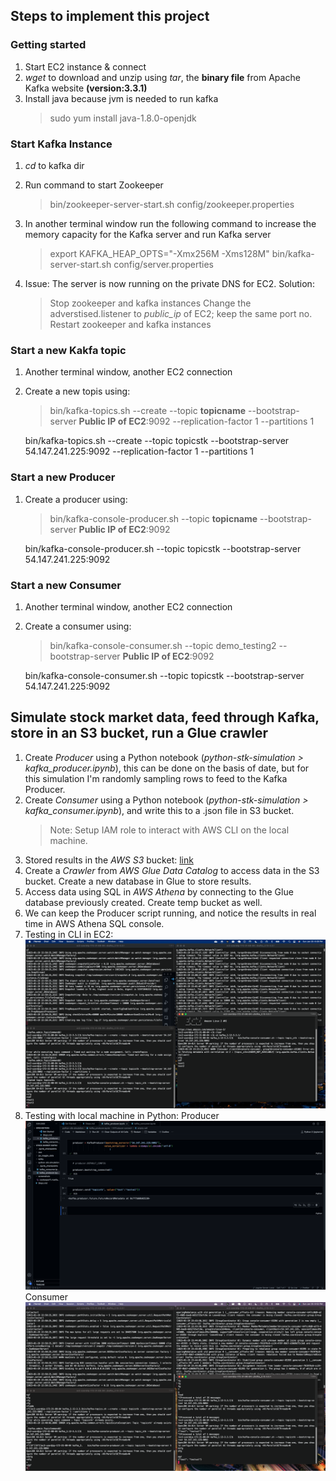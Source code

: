 ## Steps to implement this project

### Getting started

1. Start EC2 instance & connect
2. _wget_ to download and unzip using _tar_, the **binary file** from Apache Kafka website **(version:3.3.1)**
3. Install java because jvm is needed to run kafka
   > sudo yum install java-1.8.0-openjdk

### Start Kafka Instance

1. _cd_ to kafka dir
2. Run command to start Zookeeper
   > bin/zookeeper-server-start.sh config/zookeeper.properties
3. In another terminal window run the following command to increase the memory capacity for the Kafka server and run Kafka server

   > export KAFKA_HEAP_OPTS="-Xmx256M -Xms128M"
   > bin/kafka-server-start.sh config/server.properties

4. Issue: The server is now running on the private DNS for EC2.
   Solution:
   > Stop zookeeper and kafka instances
   > Change the adverstised.listener to _public_ip_ of EC2; keep the same port no.
   > Restart zookeeper and kafka instances

### Start a new Kakfa topic

1. Another terminal window, another EC2 connection
2. Create a new topis using:

   > bin/kafka-topics.sh --create --topic **topicname** --bootstrap-server **Public IP of EC2**:9092 --replication-factor 1 --partitions 1

   bin/kafka-topics.sh --create --topic topicstk --bootstrap-server 54.147.241.225:9092 --replication-factor 1 --partitions 1

### Start a new Producer

1. Create a producer using:

   > bin/kafka-console-producer.sh --topic **topicname** --bootstrap-server **Public IP of EC2**:9092

   bin/kafka-console-producer.sh --topic topicstk --bootstrap-server 54.147.241.225:9092

### Start a new Consumer

1. Another terminal window, another EC2 connection
2. Create a consumer using:

   > bin/kafka-console-consumer.sh --topic demo_testing2 --bootstrap-server **Public IP of EC2**:9092

   bin/kafka-console-consumer.sh --topic topicstk --bootstrap-server 54.147.241.225:9092

## Simulate stock market data, feed through Kafka, store in an S3 bucket, run a Glue crawler

1. Create _Producer_ using a Python notebook (_python-stk-simulation > kafka_producer.ipynb_), this can be done on the basis of date, but for this simulation I'm randomly sampling rows to feed to the Kafka Producer.
2. Create _Consumer_ using a Python notebook (_python-stk-simulation > kafka_consumer.ipynb_), and write this to a .json file in S3 bucket.
   > Note: Setup IAM role to interact with AWS CLI on the local machine.
3. Stored results in the _AWS S3_ bucket: [link](https://github.com/aniket1899/Stock-Market-ingestion-using-Kafka-AWS-S3-Athena/blob/main/screenshots/AWSS3_data.png)
4. Create a _Crawler_ from _AWS Glue Data Catalog_ to access data in the S3 bucket. Create a new database in Glue to store results.
5. Access data using SQL in _AWS Athena_ by connecting to the Glue database previously created. Create temp bucket as well.
6. We can keep the Producer script running, and notice the results in real time in AWS Athena SQL console.
7. Testing in CLI in EC2: 
   ![link](https://github.com/aniket1899/Stock-Market-ingestion-using-Kafka-AWS-S3-Athena/blob/main/screenshots/test_producer_consumer_CLI.png)
8. Testing with local machine in Python: 
   Producer
   ![producer](https://github.com/aniket1899/Stock-Market-ingestion-using-Kafka-AWS-S3-Athena/blob/main/screenshots/test_local_producer.png) 
   Consumer
   ![result](https://github.com/aniket1899/Stock-Market-ingestion-using-Kafka-AWS-S3-Athena/blob/main/screenshots/test_consumer_CLI_from_local_producer.png)
